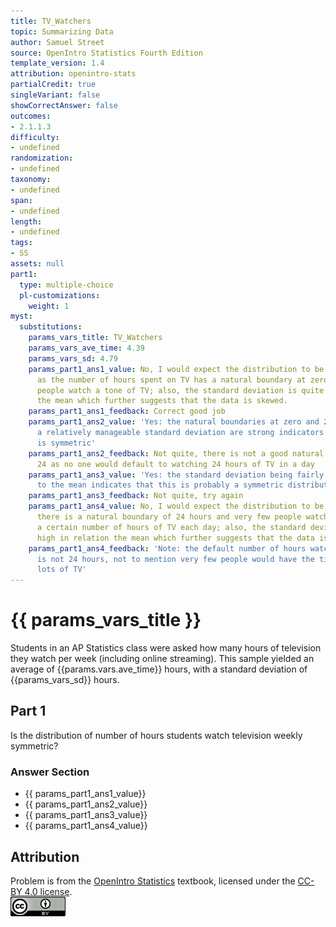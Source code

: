 ```yaml
---
title: TV_Watchers
topic: Summarizing Data
author: Samuel Street
source: OpenIntro Statistics Fourth Edition
template_version: 1.4
attribution: openintro-stats
partialCredit: true
singleVariant: false
showCorrectAnswer: false
outcomes:
- 2.1.1.3
difficulty:
- undefined
randomization:
- undefined
taxonomy:
- undefined
span:
- undefined
length:
- undefined
tags:
- SS
assets: null
part1:
  type: multiple-choice
  pl-customizations:
    weight: 1
myst:
  substitutions:
    params_vars_title: TV_Watchers
    params_vars_ave_time: 4.39
    params_vars_sd: 4.79
    params_part1_ans1_value: No, I would expect the distribution to be right skewed
      as the number of hours spent on TV has a natural boundary at zero and very few
      people watch a tone of TV; also, the standard deviation is quite high in relation
      the mean which further suggests that the data is skewed.
    params_part1_ans1_feedback: Correct good job
    params_part1_ans2_value: 'Yes: the natural boundaries at zero and 24, along with
      a relatively manageable standard deviation are strong indicators that this distribution
      is symmetric'
    params_part1_ans2_feedback: Not quite, there is not a good natural boundary at
      24 as no one would default to watching 24 hours of TV in a day
    params_part1_ans3_value: 'Yes: the standard deviation being fairly close in size
      to the mean indicates that this is probably a symmetric distribution'
    params_part1_ans3_feedback: Not quite, try again
    params_part1_ans4_value: No, I would expect the distribution to be left skewed,
      there is a natural boundary of 24 hours and very few people watch less than
      a certain number of hours of TV each day; also, the standard deviation is quite
      high in relation the mean which further suggests that the data is skewed.
    params_part1_ans4_feedback: 'Note: the default number of hours watched in a day
      is not 24 hours, not to mention very few people would have the time to watch
      lots of TV'
---
```

# {{ params_vars_title }}
Students in an AP Statistics class were asked how many hours of television they watch per week (including online streaming).
This sample yielded an average of {{params.vars.ave_time}} hours, with a standard deviation of {{params_vars_sd}} hours.

## Part 1

Is the distribution of number of hours students watch television weekly symmetric?

### Answer Section

- {{ params_part1_ans1_value}}
- {{ params_part1_ans2_value}}
- {{ params_part1_ans3_value}}
- {{ params_part1_ans4_value}}

## Attribution

Problem is from the [OpenIntro Statistics](https://openintro.org/book/os/) textbook, licensed under the [CC-BY 4.0 license](https://creativecommons.org/licenses/by/4.0/).<br>![Image representing the Creative Commons 4.0 BY license.](https://raw.githubusercontent.com/firasm/bits/master/by.png)